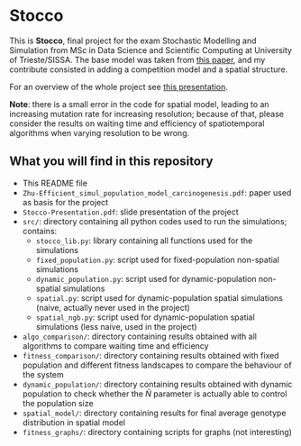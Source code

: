 # Stocco

This is **Stocco**, final project for the exam Stochastic Modelling and Simulation from MSc in Data Science and Scientific Computing 
at University of Trieste/SISSA. The base model was taken from [this paper](Zhu-Efficient_simul_population_model_carcinogenesis.pdf),
and my contribute consisted in adding a competition model and a spatial structure.

For an overview of the whole project see [this presentation](Stocco-Presentation.pdf).

**Note**: there is a small error in the code for spatial model, leading to an increasing mutation rate for increasing resolution;
because of that, please consider the results on waiting time and efficiency of spatiotemporal algorithms when varying resolution to
be wrong.


## What you will find in this repository

- This README file
- `Zhu-Efficient_simul_population_model_carcinogenesis.pdf`: paper used as basis for the project
- `Stocco-Presentation.pdf`: slide presentation of the project
- `src/`: directory containing all python codes used to run the simulations; contains:
  - `stocco_lib.py`: library containing all functions used for the simulations
  - `fixed_population.py`: script used for fixed-population non-spatial simulations
  - `dynamic_population.py`: script used for dynamic-population non-spatial simulations
  - `spatial.py`: script used for dynamic-population spatial simulations (naive, actually never used in the project)
  - `spatial_ngb.py`: script used for dynamic-population spatial simulations (less naive, used in the project)
- `algo_comparison/`: directory containing results obtained with all algorithms to compare waiting time and efficiency
- `fitness_comparison/`: directory containing results obtained with fixed population and different fitness landscapes to compare the
  behaviour of the system
- `dynamic_population/`: directory containing results obtained with dynamic population to check whether the $\tilde{N}$ parameter is
  actually able to control the population size
- `spatial_model/`: directory containing results for final average genotype distribution in spatial model
- `fitness_graphs/`: directory containing scripts for graphs (not interesting)
